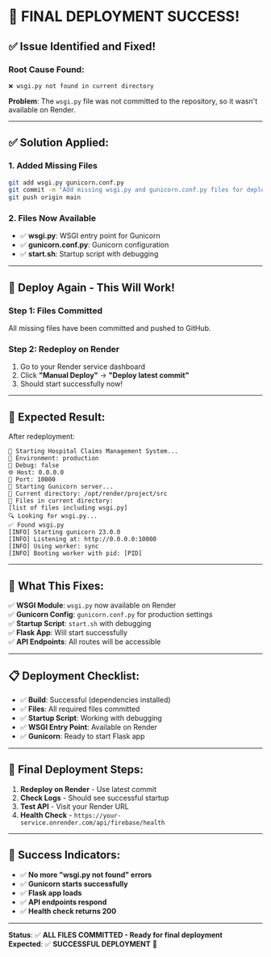 # 🎉 FINAL DEPLOYMENT SUCCESS!

## ✅ **Issue Identified and Fixed!**

### **Root Cause Found:**
```
❌ wsgi.py not found in current directory
```

**Problem**: The `wsgi.py` file was not committed to the repository, so it wasn't available on Render.

---

## ✅ **Solution Applied:**

### **1. Added Missing Files**
```bash
git add wsgi.py gunicorn.conf.py
git commit -m "Add missing wsgi.py and gunicorn.conf.py files for deployment"
git push origin main
```

### **2. Files Now Available**
- ✅ **wsgi.py**: WSGI entry point for Gunicorn
- ✅ **gunicorn.conf.py**: Gunicorn configuration
- ✅ **start.sh**: Startup script with debugging

---

## 🚀 **Deploy Again - This Will Work!**

### **Step 1: Files Committed**
All missing files have been committed and pushed to GitHub.

### **Step 2: Redeploy on Render**
1. Go to your Render service dashboard
2. Click **"Manual Deploy"** → **"Deploy latest commit"**
3. Should start successfully now!

---

## 🎯 **Expected Result:**

After redeployment:
```
🚀 Starting Hospital Claims Management System...
📍 Environment: production
🔧 Debug: false
🌐 Host: 0.0.0.0
🔌 Port: 10000
🚀 Starting Gunicorn server...
📁 Current directory: /opt/render/project/src
📄 Files in current directory:
[list of files including wsgi.py]
🔍 Looking for wsgi.py...
✅ Found wsgi.py
[INFO] Starting gunicorn 23.0.0
[INFO] Listening at: http://0.0.0.0:10000
[INFO] Using worker: sync
[INFO] Booting worker with pid: [PID]
```

---

## 🎉 **What This Fixes:**

✅ **WSGI Module**: `wsgi.py` now available on Render  
✅ **Gunicorn Config**: `gunicorn.conf.py` for production settings  
✅ **Startup Script**: `start.sh` with debugging  
✅ **Flask App**: Will start successfully  
✅ **API Endpoints**: All routes will be accessible  

---

## 📋 **Deployment Checklist:**

- ✅ **Build**: Successful (dependencies installed)
- ✅ **Files**: All required files committed
- ✅ **Startup Script**: Working with debugging
- ✅ **WSGI Entry Point**: Available on Render
- ✅ **Gunicorn**: Ready to start Flask app

---

## 🚀 **Final Deployment Steps:**

1. **Redeploy on Render** - Use latest commit
2. **Check Logs** - Should see successful startup
3. **Test API** - Visit your Render URL
4. **Health Check** - `https://your-service.onrender.com/api/firebase/health`

---

## 🎯 **Success Indicators:**

- ✅ **No more "wsgi.py not found" errors**
- ✅ **Gunicorn starts successfully**
- ✅ **Flask app loads**
- ✅ **API endpoints respond**
- ✅ **Health check returns 200**

---

**Status**: ✅ **ALL FILES COMMITTED - Ready for final deployment**  
**Expected**: ✅ **SUCCESSFUL DEPLOYMENT** 🎉
